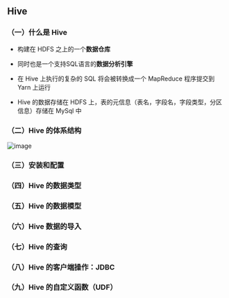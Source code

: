 ## Hive

### （一）什么是 Hive

* 构建在 HDFS 之上的一个**数据仓库**

* 同时也是一个支持SQL语言的**数据分析引擎**

* 在 Hive 上执行的复杂的 SQL 将会被转换成一个 MapReduce 程序提交到 Yarn 上运行

* Hive 的数据存储在 HDFS 上，表的元信息（表名，字段名，字段类型，分区信息）存储在 MySql 中

### （二）Hive 的体系结构

![image](https://github.com/MrQuJL/bigdata-guide/tree/master/Hive/raw/master/imgs/hive-framework.png)

### （三）安装和配置


### （四）Hive 的数据类型


### （五）Hive 的数据模型


### （六）Hive 数据的导入


### （七）Hive 的查询


### （八）Hive 的客户端操作：JDBC


### （九）Hive 的自定义函数（UDF）






